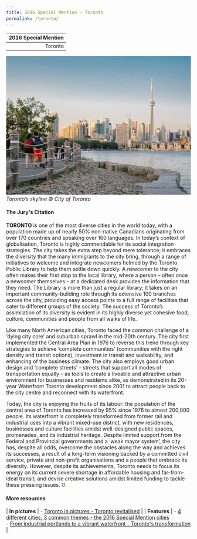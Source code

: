 ```yaml
---
title: 2016 Special Mention - Toronto
permalink: /toronto/
---
```


| 2016 Special Mention | 
|---:|
| Toronto | 

![Toronto’s skyline](/images/special-mentions/toronto.jpg)_Toronto’s skyline © City of Toronto_

#### **The Jury's Citation**

**TORONTO** is one of the most diverse cities in the world today, with a population made up of nearly 50% non-native Canadians originating from over 170 countries and speaking over 160 languages. In today’s context of globalisation, Toronto is highly commendable for its social integration strategies. The city takes the extra step beyond mere tolerance; it embraces the diversity that the many immigrants to the city bring, through a range of initiatives to welcome and integrate newcomers helmed by the Toronto Public Library to help them settle down quickly. A newcomer to the city often makes their first stop to the local library, where a person – often once a newcomer themselves – at a dedicated desk provides the information that they need. The Library is more than just a regular library; it takes on an important community-building role through its extensive 100 branches across the city, providing easy access points to a full range of facilities that cater to different groups of the society. The success of Toronto’s assimilation of its diversity is evident in its highly diverse yet cohesive food, culture, communities and people from all walks of life.

Like many North American cities, Toronto faced the common challenge of a ‘dying city core’ and suburban sprawl in the mid-20th century. The city first implemented the Central Area Plan in 1976 to reverse this trend through key strategies to achieve ‘complete communities’ (communities with the right density and transit options), investment in transit and walkability, and enhancing of the business climate. The city also employs good urban design and ‘complete streets’ – streets that support all modes of transportation equally – as tools to create a liveable and attractive urban environment for businesses and residents alike, as demonstrated in its 20-year Waterfront Toronto development since 2001 to attract people back to the city centre and reconnect with its waterfront.

Today, the city is enjoying the fruits of its labour: the population of the central area of Toronto has increased by 95% since 1976 to almost 200,000 people. Its waterfront is completely transformed from former rail and industrial uses into a vibrant mixed-use district, with new residences, businesses and culture facilities amidst well-designed public spaces, promenades, and its industrial heritage. Despite limited support from the Federal and Provincial governments and a ‘weak mayor system’, the city has, despite all odds, overcome the obstacles along the way and achieves its successes, a result of a long-term visioning backed by a committed civil service, private and non-profit organisations and a people that embrace its diversity. However, despite its achievements, Toronto needs to focus its energy on its current severe shortage in affordable housing and far-from-ideal transit, and devise creative solutions amidst limited funding to tackle these pressing issues. **<font color="#967942">O</font>**

#### **More resources**

| **In pictures** | - [Toronto in pictures - Toronto revitalised](/resources/in-pictures/toronto/) |
| **Features** | - [4 different cities, 3 common themes - the 2016 Special Mention cities](/resources/features/four-different-cities/) <br> - [From industrial portlands to a vibrant waterfront - Toronto's transformation](/resources/features/torontos-transformation/) |
